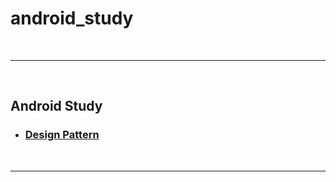 # android_study


<br>

----

<br>

## Android Study
* ### [Design Pattern](./design_pattern.md)

<br>

----

<br>